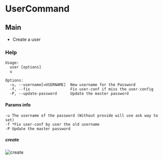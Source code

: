 # UserCommand

## Main

- Create a user

### Help

```
Usage:
  user [options]
  u

Options:
  -u, --username[=USERNAME]  New username for the Password
  -f, --fix                  Fix user-conf if miss the user-config
  -P, --update-password      Update the master password
```
#### Params info

```
-u The username of the password (Without provide will use ask way to set)
-f *Fix user-conf by user the old username
-P Update the master password
```

##### create

![create](http://assest.dowte.com/imgs/pass-cli/user-u.jpg)
